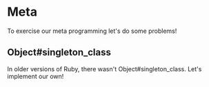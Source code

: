 # Meta

To exercise our meta programming let's do some problems!

## Object#singleton_class

In older versions of Ruby, there wasn't Object#singleton_class. Let's
implement our own!
